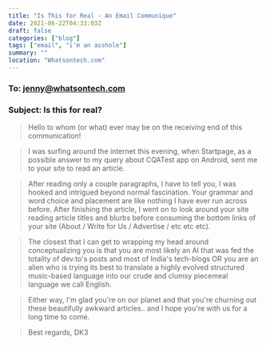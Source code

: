 ```yaml
---
title: "Is This for Real - An Email Communique"
date: 2021-06-22T04:33:03Z
draft: false
categories: ["blog"]
tags: ["email", "i'm an asshole"]
summary: ""
location: "Whatsontech.com"
---
```


### To: jenny@whatsontech.com

### Subject: Is this for real?

> Hello to whom (or what) ever may be on the receiving end of this communication!

> I was surfing around the internet this evening, when Startpage, as a possible answer to my query about CQATest app on Android, sent me to your site to read an article. 

> After reading only a couple paragraphs, I have to tell you, I was hooked and intrigued beyond normal fascination. Your grammar and word choice and placement are like nothing I have ever run across before. After finishing the article, I went on to look around your site reading article titles and blurbs before consuming the bottom links of your site (About / Write for Us / Advertise / etc etc etc).

> The closest that I can get to wrapping my head around conceptualizing you is that you are most likely an AI that was fed the totality of dev.to's posts and most of India's tech-blogs OR you are an alien who is trying its best to translate a highly evolved structured music-based language into our crude and clumsy piecemeal language we call English.

> Either way, I'm glad you're on our planet and that you're churning out these beautifully awkward articles.. and I hope you're with us for a long time to come.

> Best regards,
> DK3

